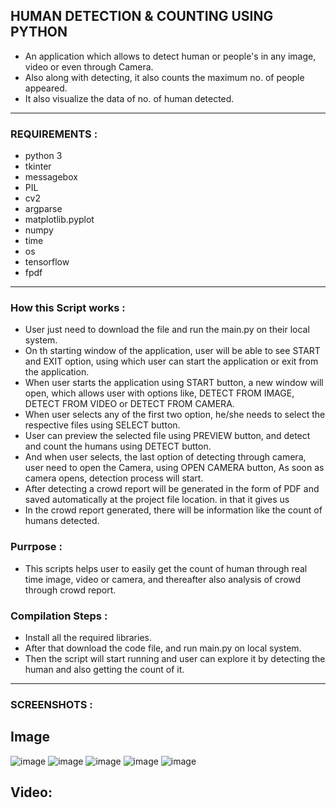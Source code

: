 ## HUMAN DETECTION & COUNTING USING PYTHON
- An application which allows to detect human or people's in any image, video or even through Camera.
- Also along with detecting, it also counts the maximum no. of people appeared.
- It also visualize the data of no. of human detected.

****

### REQUIREMENTS : 
- python 3
- tkinter
- messagebox
- PIL
- cv2
- argparse
- matplotlib.pyplot
- numpy
- time
- os
- tensorflow
- fpdf

****

### How this Script works :
- User just need to download the file and run the main.py on their local system.
- On th starting window of the application, user will be able to see START and EXIT option, using which user can start the application or exit from the application.
- When user starts the application using START button, a new window will open, which allows user with options like, DETECT FROM IMAGE, DETECT FROM VIDEO or DETECT FROM CAMERA.
- When user selects any of the first two option, he/she needs to select the respective files using SELECT button.
- User can preview the selected file using PREVIEW button, and detect and count the humans using DETECT button.
- And when user selects, the last option of detecting through camera, user need to open the Camera, using OPEN CAMERA button, As soon as camera opens, detection process will start.
- After detecting a crowd report will be generated in the form of PDF and saved automatically at the project file location. in that it gives us 
- In the crowd report generated, there will be information like the count of humans detected.

### Purrpose :
- This scripts helps user to easily get the count of human through real time image, video or camera, and thereafter also analysis of crowd through crowd report.

### Compilation Steps :
- Install all the required libraries.
- After that download the code file, and run main.py on local system.
- Then the script will start running and user can explore it by detecting the human and also getting the count of it.

****

### SCREENSHOTS :

## Image
![image](https://github.com/KrishnaSaiRadhesh/Human-detection-and-counting-using-python/assets/109035471/f79ec2f1-9aa7-4b5b-9044-d779757bb74c)
![image](https://github.com/KrishnaSaiRadhesh/Human-detection-and-counting-using-python/assets/109035471/4cf897aa-8fbf-403b-8806-991c531dfaa6)
![image](https://github.com/KrishnaSaiRadhesh/Human-detection-and-counting-using-python/assets/109035471/8cd1bdb0-ac65-45b6-bee4-0b6fe2b1f319)
![image](https://github.com/KrishnaSaiRadhesh/Human-detection-and-counting-using-python/assets/109035471/1ce4ee8e-b13c-49bd-8a59-3d73b7cbb82c)
![image](https://github.com/KrishnaSaiRadhesh/Human-detection-and-counting-using-python/assets/109035471/a7412f95-390a-4b64-99ae-d3250c997499)

## Video:





